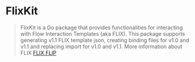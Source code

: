 # FlixKit

> FlixKit is a Go package that provides functionalities for interacting with Flow Interaction Templates (aka FLIX). This package supports generating v1.1 FLIX template json, creating binding files for v1.0 and v1.1 and replacing import for v1.0 and v1.1. More information about FLIX [FLIX FLIP](https://github.com/onflow/flips/blob/main/application/20230330-interaction-templates-1.1.0.md)
